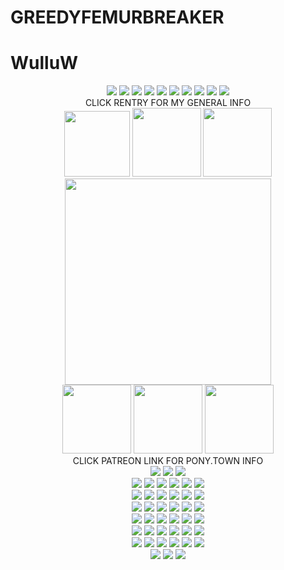 # GREEDYFEMURBREAKER
# WulluW
<div align="center">
  <img src="https://file.garden/Zn4VyXfEdAHVeqaq/3ds.png">
  <img src="https://file.garden/Zn4VyXfEdAHVeqaq/steam.gif">
  <img src="https://file.garden/Zn4VyXfEdAHVeqaq/gameboy.png">
  <img src="https://file.garden/Zn4VyXfEdAHVeqaq/playstation.gif">
  <img src="https://file.garden/Zn4VyXfEdAHVeqaq/supermonkeyball.png">
  <img src="https://file.garden/Zn4VyXfEdAHVeqaq/sqXsM3L%20-%20Imgur.gif">
  <img src="https://file.garden/Zn4VyXfEdAHVeqaq/sega.gif">
 <img src="https://file.garden/Zn4VyXfEdAHVeqaq/xbox.jpg">
  <img src="https://file.garden/Zn4VyXfEdAHVeqaq/n64.png">
  <img src="https://file.garden/Zn4VyXfEdAHVeqaq/wii.png">
</div>
<div align="center">
 CLICK RENTRY FOR MY GENERAL INFO
</div>

<div align="center">
  <img src="https://file.garden/Zn4VyXfEdAHVeqaq/smokin%20bunny.jpg" width="105">
  <img src="https://file.garden/Zn4VyXfEdAHVeqaq/concept.jpg" width="110">
  <img src="https://file.garden/Zn4VyXfEdAHVeqaq/scp%20job.jpg" width="110">
</div>
<div align="center">
 <img src="https://file.garden/Zn4VyXfEdAHVeqaq/shit.jpg" width="330">
</div>

<div align="center">
  <img src="https://file.garden/Zn4VyXfEdAHVeqaq/ebay.jpg" width="110">
  <img src="https://file.garden/Zn4VyXfEdAHVeqaq/i%20ate%20it.jpg" width="110">
  <img src="https://file.garden/Zn4VyXfEdAHVeqaq/whack!.jpg" width="110">
</div>

<div align="center">
  CLICK PATREON LINK FOR PONY.TOWN INFO
</div>

<div align="center">
  <img src="https://file.garden/Zn4VyXfEdAHVeqaq/TKCwi44%20-%20Imgur.jpg">
 <img src="https://file.garden/Zn4VyXfEdAHVeqaq/ZWI2ldb%20-%20Imgur.gif">
  <img src="https://file.garden/Zn4VyXfEdAHVeqaq/sG8QX6C%20-%20Imgur.jpg">
</div>

<div align="center">
  <img src="https://file.garden/Zn4VyXfEdAHVeqaq/wii.gif">
  <img src="https://file.garden/Zn4VyXfEdAHVeqaq/dragonlover.gif">
  <img src="https://file.garden/Zn4VyXfEdAHVeqaq/teeeeeth.png">
  <img src="https://file.garden/Zn4VyXfEdAHVeqaq/phoenixcoffee.gif">
  <img src="https://file.garden/Zn4VyXfEdAHVeqaq/burntout.jpg">
  <img src="https://file.garden/Zn4VyXfEdAHVeqaq/3ds.gif">
</div>

<div align="center">
 <img src="https://file.garden/Zn4VyXfEdAHVeqaq/propaganda.png">
  <img src="https://file.garden/Zn4VyXfEdAHVeqaq/pokemonblack.gif">
  <img src="https://file.garden/Zn4VyXfEdAHVeqaq/ilovesnacking.gif">
 <img src="https://file.garden/Zn4VyXfEdAHVeqaq/gameboy.gif">
  <img src="https://file.garden/Zn4VyXfEdAHVeqaq/mayaviolence.gif">
  <img src="https://file.garden/Zn4VyXfEdAHVeqaq/okamirunning.gif">
</div>

<div align="center">
 <img src="https://file.garden/Zn4VyXfEdAHVeqaq/man.png">
  <img src="https://file.garden/Zn4VyXfEdAHVeqaq/theythemfish.png">
  <img src="https://file.garden/Zn4VyXfEdAHVeqaq/piccoloburgerking.png">
 <img src="https://file.garden/Zn4VyXfEdAHVeqaq/jdzpUSB%20-%20Imgur.png">
  <img src="https://file.garden/Zn4VyXfEdAHVeqaq/vD1E33V%20-%20Imgur.png">
  <img src="https://file.garden/Zn4VyXfEdAHVeqaq/KT2yq0p%20-%20Imgur.png">
</div>
 
<div align="center">
  <img src="https://file.garden/Zn4VyXfEdAHVeqaq/dancinkittycat.gif">
  <img src="https://file.garden/Zn4VyXfEdAHVeqaq/tailsgetstrolled.png">
  <img src="https://file.garden/Zn4VyXfEdAHVeqaq/danckity.gif">
 <img src="https://file.garden/Zn4VyXfEdAHVeqaq/XfHTZjq%20-%20Imgur.gif">
  <img src="https://file.garden/Zn4VyXfEdAHVeqaq/tS3ec4b%20-%20Imgur.png">
  <img src="https://file.garden/Zn4VyXfEdAHVeqaq/1kbaDrI%20-%20Imgur.gif">
</div>

<div align="center">
 <img src="https://file.garden/Zn4VyXfEdAHVeqaq/l6sM7xP%20-%20Imgur.png">
  <img src="https://file.garden/Zn4VyXfEdAHVeqaq/5GA6i4p%20-%20Imgur.gif">
  <img src="https://file.garden/Zn4VyXfEdAHVeqaq/q14Xmm2%20-%20Imgur.gif">
  <img src="https://file.garden/Zn4VyXfEdAHVeqaq/hX0UevK%20-%20Imgur.jpg">
  <img src="https://file.garden/Zn4VyXfEdAHVeqaq/WFeaLWX%20-%20Imgur.gif">
  <img src="https://file.garden/Zn4VyXfEdAHVeqaq/UPBSIyT%20-%20Imgur.gif">
</div>
<div align="center">
 <img src="https://file.garden/Zn4VyXfEdAHVeqaq/imnEPqb%20-%20Imgur.gif">
  <img src="https://file.garden/Zn4VyXfEdAHVeqaq/fbAtbun%20-%20Imgur.gif">
  <img src="https://file.garden/Zn4VyXfEdAHVeqaq/zLcYwF4%20-%20Imgur.gif">
 <img src="https://file.garden/Zn4VyXfEdAHVeqaq/0qHnIUg%20-%20Imgur.png">
  <img src="https://file.garden/Zn4VyXfEdAHVeqaq/ttr1KQJ%20-%20Imgur.png">
  <img src="https://file.garden/Zn4VyXfEdAHVeqaq/regular%20show.gif">
</div>

<div align="center">
 <img src="https://file.garden/Zn4VyXfEdAHVeqaq/wowie.gif">
  <img src="https://file.garden/Zn4VyXfEdAHVeqaq/SRRah2p%20-%20Imgur.gif">
  <img src="https://file.garden/Zn4VyXfEdAHVeqaq/water%20stamp.gif">
